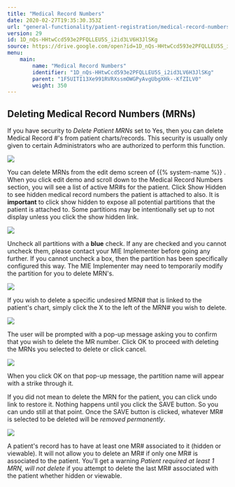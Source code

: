 ```yaml
---
title: "Medical Record Numbers"
date: 2020-02-27T19:35:30.353Z
url: "general-functionality/patient-registration/medical-record-numbers.html"
version: 29
id: 1D_nQs-HHtwCcd593e2PFQLLEU5S_i2id3LV6H3JlSKg
source: https://drive.google.com/open?id=1D_nQs-HHtwCcd593e2PFQLLEU5S_i2id3LV6H3JlSKg
menu:
    main:
        name: "Medical Record Numbers"
        identifier: "1D_nQs-HHtwCcd593e2PFQLLEU5S_i2id3LV6H3JlSKg"
        parent: "1F5UITI13Xe991RVRXssmOWGPyAvgUbgXHk--KfZILV0"
        weight: 350
---
```

## Deleting Medical Record Numbers (MRNs)

If you have security to *Delete Patient MRNs* set to Yes, then you can delete Medical Record #'s from patient charts/records. This security is usually only given to certain Administrators who are authorized to perform this function.

![](../../external_files/05abc2ba6de2a9698a7f163fd5184404.png)

You can delete MRNs from the edit demo screen of {{% system-name %}} . When you click edit demo and scroll down to the Medical Record Numbers section, you will see a list of active MR#s for the patient. Click Show Hidden to see hidden medical record numbers the patient is attached to also. It is **important** to click show hidden to expose all potential partitions that the patient is attached to. Some partitions may be intentionally set up to not display unless you click the show hidden link.

![](../../external_files/18e29389212879d384574072c151c3dc.png)

Uncheck all partitions with a **blue** check. If any are checked and you cannot uncheck them, please contact your MIE Implementer before going any further. If you cannot uncheck a box, then the partition has been specifically configured this way. The MIE Implementer may need to temporarily modify the partition for you to delete MRN's.

![](../../external_files/9f1b837d5c4c205b8cb115a85a95baac.png)

If you wish to delete a specific undesired MRN# that is linked to the patient's chart, simply click the X to the left of the MRN# you wish to delete.

![](../../external_files/6e8c2ec8f99fca93c8e321b2ed9cb1b6.png)

The user will be prompted with a pop-up message asking you to confirm that you wish to delete the MR number. Click OK to proceed with deleting the MRNs you selected to delete or click cancel.

![](../../external_files/fd7374ad5384afa1c4ad0329dc3b65a4.png)

When you click OK on that pop-up message, the partition name will appear with a strike through it.

If you did not mean to delete the MRN for the patient, you can click undo link to restore it. Nothing happens until you click the SAVE button. So you can undo still at that point. Once the SAVE button is clicked, whatever MR# is selected to be deleted will be *removed permanently*.

![](../../external_files/8dc3decb6b63d1c45bbb207e41609256.png)

A patient's record has to have at least one MR# associated to it (hidden or viewable). It will not allow you to delete an MR# if only one MR# is associated to the patient. You'll get a warning *Patient required at least 1 MRN, will not delete* if you attempt to delete the last MR# associated with the patient whether hidden or viewable.

